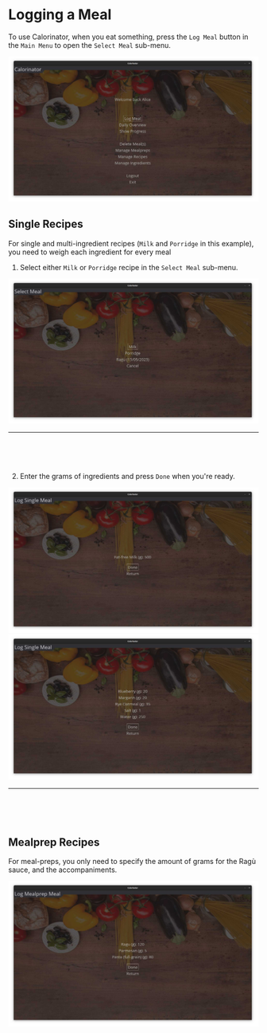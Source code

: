 # Logging a Meal

To use Calorinator, when you eat something, press the `Log Meal` button in the `Main Menu` to open the `Select Meal` sub-menu. 

![](https://raw.githubusercontent.com/MarkusOttela/ot-harjoitustyo/master/Documentation/Manual/Screenshots/7_logging_single_ingredient_recipe/0.jpg)

## Single Recipes 

For single and multi-ingredient recipes (`Milk` and `Porridge` in this example), you need to weigh each ingredient for every meal  

1. Select either `Milk` or `Porridge` recipe in the `Select Meal` sub-menu.

![](https://raw.githubusercontent.com/MarkusOttela/ot-harjoitustyo/master/Documentation/Manual/Screenshots/7_logging_single_ingredient_recipe/1.jpg)

---
<br><br><br>

2. Enter the grams of ingredients and press `Done` when you're ready.

![](https://raw.githubusercontent.com/MarkusOttela/ot-harjoitustyo/master/Documentation/Manual/Screenshots/7_logging_single_ingredient_recipe/2.jpg)
![](https://raw.githubusercontent.com/MarkusOttela/ot-harjoitustyo/master/Documentation/Manual/Screenshots/8_logging_multi_ingredient_recipe/2.jpg)


---
<br><br><br>


## Mealprep Recipes

For meal-preps, you only need to specify the amount of grams for the Ragù sauce, and the accompaniments. 

![](https://raw.githubusercontent.com/MarkusOttela/ot-harjoitustyo/master/Documentation/Manual/Screenshots/9_logging_mealprep/2.jpg)
